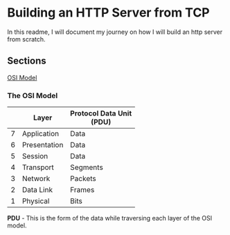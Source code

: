 # Building an HTTP Server from TCP
In this readme, I will document my journey on how I will build an http server from scratch.

## Sections
[OSI Model](#the-osi-model)

### The OSI Model
|   | Layer | Protocol Data Unit <br> (PDU) |
|---|-------|--------------------------|
| 7 | Application | Data |
| 6 | Presentation | Data |
| 5 | Session | Data |
| 4 | Transport | Segments |
| 3 | Network | Packets | 
| 2 | Data Link | Frames |
| 1 | Physical | Bits |

**PDU** - This is the form of the data while traversing each layer of the OSI model.
